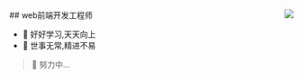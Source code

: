 <img align="right" src="https://github-readme-stats.vercel.app/api?username=mewcoder&show_icons=true&icon_color=CE1D2D&text_color=718096&bg_color=ffffff&hide_title=true" />
## web前端开发工程师

- 📖 好好学习,天天向上
- 🚀 世事无常,精进不易

>  🐣 努力中...

